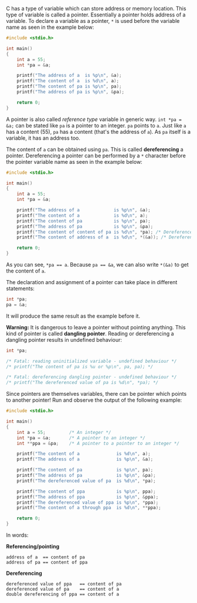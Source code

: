 C has a type of variable which can store address or memory location. This type of variable is called a pointer. Essentially a pointer holds address of a variable. To declare a variable as a pointer, `*` is used before the variable name as seen in the example below:

```C runnable
#include <stdio.h>

int main()
{
	int a = 55;
	int *pa = &a;

	printf("The address of a  is %p\n", &a);
	printf("The content of a  is %d\n", a);
	printf("The content of pa is %p\n", pa);
	printf("The address of pa is %p\n", &pa);

	return 0;
}
```

A pointer is also called _reference type_ variable in generic way. `int *pa = &a;` can be stated like `pa` is a pointer to an integer. `pa` points to `a`. Just like `a` has a content (55), `pa` has a content (that's the address of `a`). As `pa` itself is a variable, it has an address too.

The content of `a` can be obtained using `pa`. This is called **dereferencing** a pointer. Dereferencing a pointer can be performed by a `*` character before the pointer variable name as seen in the example below:

```C runnable
#include <stdio.h>

int main()
{
	int a = 55;
	int *pa = &a;

	printf("The address of a             is %p\n", &a);
	printf("The content of a             is %d\n", a);
	printf("The content of pa            is %p\n", pa);
	printf("The address of pa            is %p\n", &pa);
	printf("The content of content of pa is %d\n", *pa); /* Dereference */
	printf("The content of address of a  is %d\n", *(&a)); /* Dereference */

	return 0;
}
```

As you can see, `*pa == a`. Because `pa == &a`, we can also write `*(&a)` to get the content of `a`.

The declaration and assignment of a pointer can take place in different statements:

```C
int *pa;
pa = &a;
```

It will produce the same result as the example before it.

**Warning:** It is dangerous to leave a pointer without pointing anything. This kind of pointer is called **dangling pointer**. Reading or dereferencing a dangling pointer results in undefined behaviour:

```C
int *pa;

/* Fatal: reading uninitialized variable - undefined behaviour */
/* printf("The content of pa is %u or %p\n", pa, pa); */

/* Fatal: dereferencing dangling pointer - undefined behaviour */
/* printf("The dereferenced value of pa is %d\n", *pa); */
```

Since pointers are themselves variables, there can be pointer which points to another pointer! Run and observe the output of the following example:

```C runnable
#include <stdio.h>

int main()
{
	int a = 55;			/* An integer */
	int *pa = &a;		/* A pointer to an integer */
	int **ppa = &pa;	/* A pointer to a pointer to an integer */

    printf("The content of a              is %d\n", a);
	printf("The address of a              is %p\n", &a);

	printf("The content of pa             is %p\n", pa);
	printf("The address of pa             is %p\n", &pa);
	printf("The dereferenced value of pa  is %d\n", *pa);

	printf("The content of ppa            is %p\n", ppa);
	printf("The address of ppa            is %p\n", &ppa);
	printf("The dereferenced value of ppa is %p\n", *ppa);
	printf("The content of a through ppa  is %d\n", **ppa);

	return 0;
}
```

In words:

**Referencing/pointing**

```
address of a  == content of pa
address of pa == content of ppa
```

**Dereferencing**

```
dereferenced value of ppa   == content of pa
dereferenced value of pa    == content of a
double dereferencing of ppa == content of a
```


